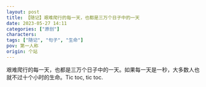 ```yaml
---
layout: post
title: 【随记】艰难爬行的每一天，也都是三万个日子中的一天
date: 2023-05-27 14:11
categories: ["原创"]
characters: 
tags: ["随记", "句子", "生命"]
pov: 第一人称
origin: 个站
---
```


艰难爬行的每一天，也都是三万个日子中的一天。如果每一天是一秒，大多数人也就不过十个小时的生命。Tic toc, tic toc.
